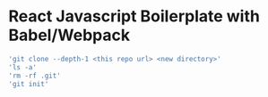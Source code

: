 # React Javascript Boilerplate with Babel/Webpack

```javascript
'git clone --depth-1 <this repo url> <new directory>'
'ls -a'
'rm -rf .git'
'git init'
```
